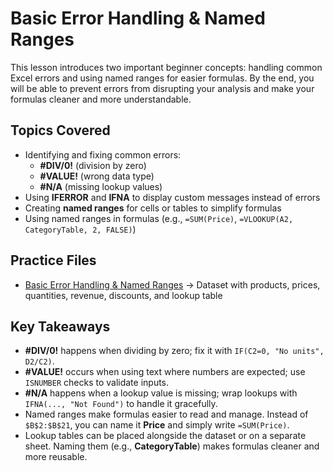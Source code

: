 # Basic Error Handling & Named Ranges  

This lesson introduces two important beginner concepts: handling common Excel errors and using named ranges for easier formulas. By the end, you will be able to prevent errors from disrupting your analysis and make your formulas cleaner and more understandable.  

## Topics Covered
- Identifying and fixing common errors:  
  - **#DIV/0!** (division by zero)  
  - **#VALUE!** (wrong data type)  
  - **#N/A** (missing lookup values)  
- Using **IFERROR** and **IFNA** to display custom messages instead of errors  
- Creating **named ranges** for cells or tables to simplify formulas  
- Using named ranges in formulas (e.g., `=SUM(Price)`, `=VLOOKUP(A2, CategoryTable, 2, FALSE)`)  

## Practice Files
- [Basic Error Handling & Named Ranges](./Basic_error_named_ranges.xlsx) → Dataset with products, prices, quantities, revenue, discounts, and lookup table  

## Key Takeaways
- **#DIV/0!** happens when dividing by zero; fix it with `IF(C2=0, "No units", D2/C2)`.  
- **#VALUE!** occurs when using text where numbers are expected; use `ISNUMBER` checks to validate inputs.  
- **#N/A** happens when a lookup value is missing; wrap lookups with `IFNA(..., "Not Found")` to handle it gracefully.  
- Named ranges make formulas easier to read and manage. Instead of `$B$2:$B$21`, you can name it **Price** and simply write `=SUM(Price)`.  
- Lookup tables can be placed alongside the dataset or on a separate sheet. Naming them (e.g., **CategoryTable**) makes formulas cleaner and more reusable.  
